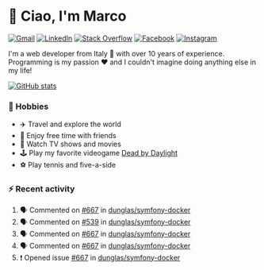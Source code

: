 # 👋 Ciao, I'm Marco

[![Gmail](https://img.shields.io/badge/Gmail-%23BB001B?style=flat-square&logo=gmail&logoColor=white)](mailto:gremo1982@gmail.com)
[![LinkedIn](https://img.shields.io/badge/LinkedIn-%230e76a8?style=flat-square&logo=linkedin)](https://www.linkedin.com/in/marco-polichetti)
[![Stack Overflow](https://img.shields.io/stackexchange/stackoverflow/r/220180?style=flat&logo=stackoverflow&label=Stack%20Overflow&color=%23F47F24)](https://stackoverflow.com/users/220180)
[![Facebook](https://img.shields.io/badge/-Facebook-%234267B2?style=flat-square&logo=facebook&logoColor=white)](https://www.facebook.com/marco.poliketti)
[![Instagram](https://img.shields.io/badge/-Instagram-%23C13584?style=flat-square&logo=instagram&logoColor=white)](https://www.instagram.com/marco.gremo)

I'm a web developer from Italy 🍕 with over 10 years of experience. Programming is my passion ❤️ and I couldn't imagine doing anything else in my life!

[![GitHub stats](https://github-readme-stats.vercel.app/api?username=gremo&show_icons=true&rank_icon=github&theme=transparent)](https://github.com/anuraghazra/github-readme-stats)

### 📅 Hobbies

- ✈️ Travel and explore the world
- 🍻 Enjoy free time with friends
- 🎥 Watch TV shows and movies
- 🕹️ Play my favorite videogame [Dead by Daylight](https://deadbydaylight.com)
- ⚽ Play tennis and five-a-side

### ⚡ Recent activity

<!--START_SECTION:activity-->
1. 🗣 Commented on [#667](https://github.com/dunglas/symfony-docker/issues/667#issuecomment-2339996949) in [dunglas/symfony-docker](https://github.com/dunglas/symfony-docker)
2. 🗣 Commented on [#539](https://github.com/dunglas/symfony-docker/issues/539#issuecomment-2339983936) in [dunglas/symfony-docker](https://github.com/dunglas/symfony-docker)
3. 🗣 Commented on [#667](https://github.com/dunglas/symfony-docker/issues/667#issuecomment-2339924972) in [dunglas/symfony-docker](https://github.com/dunglas/symfony-docker)
4. 🗣 Commented on [#667](https://github.com/dunglas/symfony-docker/issues/667#issuecomment-2339903691) in [dunglas/symfony-docker](https://github.com/dunglas/symfony-docker)
5. ❗ Opened issue [#667](https://github.com/dunglas/symfony-docker/issues/667) in [dunglas/symfony-docker](https://github.com/dunglas/symfony-docker)
<!--END_SECTION:activity-->
